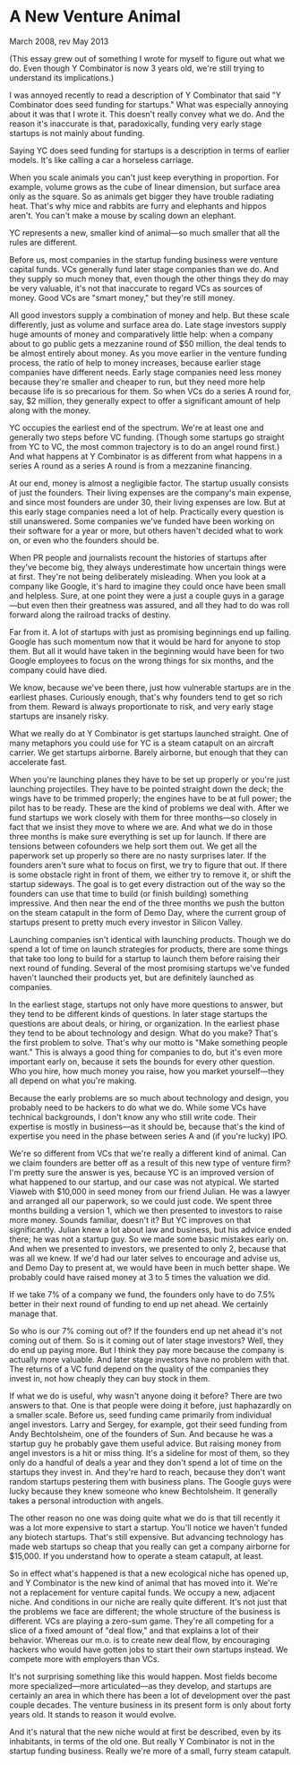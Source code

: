 # A New Venture Animal

March 2008, rev May 2013

(This essay grew out of something I wrote for myself to figure out what we do. Even though Y Combinator is now 3 years old, we're still trying to understand its implications.)

I was annoyed recently to read a description of Y Combinator that said "Y Combinator does seed funding for startups." What was especially annoying about it was that I wrote it. This doesn't really convey what we do. And the reason it's inaccurate is that, paradoxically, funding very early stage startups is not mainly about funding.

Saying YC does seed funding for startups is a description in terms of earlier models. It's like calling a car a horseless carriage.

When you scale animals you can't just keep everything in proportion. For example, volume grows as the cube of linear dimension, but surface area only as the square. So as animals get bigger they have trouble radiating heat. That's why mice and rabbits are furry and elephants and hippos aren't. You can't make a mouse by scaling down an elephant.

YC represents a new, smaller kind of animal—so much smaller that all the rules are different.

Before us, most companies in the startup funding business were venture capital funds. VCs generally fund later stage companies than we do. And they supply so much money that, even though the other things they do may be very valuable, it's not that inaccurate to regard VCs as sources of money. Good VCs are "smart money," but they're still money.

All good investors supply a combination of money and help. But these scale differently, just as volume and surface area do. Late stage investors supply huge amounts of money and comparatively little help: when a company about to go public gets a mezzanine round of $50 million, the deal tends to be almost entirely about money. As you move earlier in the venture funding process, the ratio of help to money increases, because earlier stage companies have different needs. Early stage companies need less money because they're smaller and cheaper to run, but they need more help because life is so precarious for them. So when VCs do a series A round for, say, $2 million, they generally expect to offer a significant amount of help along with the money.

YC occupies the earliest end of the spectrum. We're at least one and generally two steps before VC funding. (Though some startups go straight from YC to VC, the most common trajectory is to do an angel round first.) And what happens at Y Combinator is as different from what happens in a series A round as a series A round is from a mezzanine financing.

At our end, money is almost a negligible factor. The startup usually consists of just the founders. Their living expenses are the company's main expense, and since most founders are under 30, their living expenses are low. But at this early stage companies need a lot of help. Practically every question is still unanswered. Some companies we've funded have been working on their software for a year or more, but others haven't decided what to work on, or even who the founders should be.

When PR people and journalists recount the histories of startups after they've become big, they always underestimate how uncertain things were at first. They're not being deliberately misleading. When you look at a company like Google, it's hard to imagine they could once have been small and helpless. Sure, at one point they were a just a couple guys in a garage—but even then their greatness was assured, and all they had to do was roll forward along the railroad tracks of destiny.

Far from it. A lot of startups with just as promising beginnings end up failing. Google has such momentum now that it would be hard for anyone to stop them. But all it would have taken in the beginning would have been for two Google employees to focus on the wrong things for six months, and the company could have died.

We know, because we've been there, just how vulnerable startups are in the earliest phases. Curiously enough, that's why founders tend to get so rich from them. Reward is always proportionate to risk, and very early stage startups are insanely risky.

What we really do at Y Combinator is get startups launched straight. One of many metaphors you could use for YC is a steam catapult on an aircraft carrier. We get startups airborne. Barely airborne, but enough that they can accelerate fast.

When you're launching planes they have to be set up properly or you're just launching projectiles. They have to be pointed straight down the deck; the wings have to be trimmed properly; the engines have to be at full power; the pilot has to be ready. These are the kind of problems we deal with. After we fund startups we work closely with them for three months—so closely in fact that we insist they move to where we are. And what we do in those three months is make sure everything is set up for launch. If there are tensions between cofounders we help sort them out. We get all the paperwork set up properly so there are no nasty surprises later. If the founders aren't sure what to focus on first, we try to figure that out. If there is some obstacle right in front of them, we either try to remove it, or shift the startup sideways. The goal is to get every distraction out of the way so the founders can use that time to build (or finish building) something impressive. And then near the end of the three months we push the button on the steam catapult in the form of Demo Day, where the current group of startups present to pretty much every investor in Silicon Valley.

Launching companies isn't identical with launching products. Though we do spend a lot of time on launch strategies for products, there are some things that take too long to build for a startup to launch them before raising their next round of funding. Several of the most promising startups we've funded haven't launched their products yet, but are definitely launched as companies.

In the earliest stage, startups not only have more questions to answer, but they tend to be different kinds of questions. In later stage startups the questions are about deals, or hiring, or organization. In the earliest phase they tend to be about technology and design. What do you make? That's the first problem to solve. That's why our motto is "Make something people want." This is always a good thing for companies to do, but it's even more important early on, because it sets the bounds for every other question. Who you hire, how much money you raise, how you market yourself—they all depend on what you're making.

Because the early problems are so much about technology and design, you probably need to be hackers to do what we do. While some VCs have technical backgrounds, I don't know any who still write code. Their expertise is mostly in business—as it should be, because that's the kind of expertise you need in the phase between series A and (if you're lucky) IPO.

We're so different from VCs that we're really a different kind of animal. Can we claim founders are better off as a result of this new type of venture firm? I'm pretty sure the answer is yes, because YC is an improved version of what happened to our startup, and our case was not atypical. We started Viaweb with $10,000 in seed money from our friend Julian. He was a lawyer and arranged all our paperwork, so we could just code. We spent three months building a version 1, which we then presented to investors to raise more money. Sounds familiar, doesn't it? But YC improves on that significantly. Julian knew a lot about law and business, but his advice ended there; he was not a startup guy. So we made some basic mistakes early on. And when we presented to investors, we presented to only 2, because that was all we knew. If we'd had our later selves to encourage and advise us, and Demo Day to present at, we would have been in much better shape. We probably could have raised money at 3 to 5 times the valuation we did.

If we take 7% of a company we fund, the founders only have to do 7.5% better in their next round of funding to end up net ahead. We certainly manage that.

So who is our 7% coming out of? If the founders end up net ahead it's not coming out of them. So is it coming out of later stage investors? Well, they do end up paying more. But I think they pay more because the company is actually more valuable. And later stage investors have no problem with that. The returns of a VC fund depend on the quality of the companies they invest in, not how cheaply they can buy stock in them.

If what we do is useful, why wasn't anyone doing it before? There are two answers to that. One is that people were doing it before, just haphazardly on a smaller scale. Before us, seed funding came primarily from individual angel investors. Larry and Sergey, for example, got their seed funding from Andy Bechtolsheim, one of the founders of Sun. And because he was a startup guy he probably gave them useful advice. But raising money from angel investors is a hit or miss thing. It's a sideline for most of them, so they only do a handful of deals a year and they don't spend a lot of time on the startups they invest in. And they're hard to reach, because they don't want random startups pestering them with business plans. The Google guys were lucky because they knew someone who knew Bechtolsheim. It generally takes a personal introduction with angels.

The other reason no one was doing quite what we do is that till recently it was a lot more expensive to start a startup. You'll notice we haven't funded any biotech startups. That's still expensive. But advancing technology has made web startups so cheap that you really can get a company airborne for $15,000. If you understand how to operate a steam catapult, at least.

So in effect what's happened is that a new ecological niche has opened up, and Y Combinator is the new kind of animal that has moved into it. We're not a replacement for venture capital funds. We occupy a new, adjacent niche. And conditions in our niche are really quite different. It's not just that the problems we face are different; the whole structure of the business is different. VCs are playing a zero-sum game. They're all competing for a slice of a fixed amount of "deal flow," and that explains a lot of their behavior. Whereas our m.o. is to create new deal flow, by encouraging hackers who would have gotten jobs to start their own startups instead. We compete more with employers than VCs.

It's not surprising something like this would happen. Most fields become more specialized—more articulated—as they develop, and startups are certainly an area in which there has been a lot of development over the past couple decades. The venture business in its present form is only about forty years old. It stands to reason it would evolve.

And it's natural that the new niche would at first be described, even by its inhabitants, in terms of the old one. But really Y Combinator is not in the startup funding business. Really we're more of a small, furry steam catapult.
